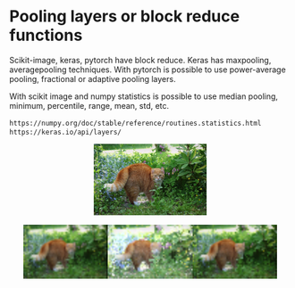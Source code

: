 
# Pooling layers or block reduce functions

Scikit-image, keras, pytorch have block reduce.
Keras has maxpooling, averagepooling techniques.
With pytorch is possible to use power-average pooling, fractional or adaptive pooling layers.

With scikit image and numpy statistics is possible to use median pooling, minimum, percentile, range, mean, std, etc. 
```
https://numpy.org/doc/stable/reference/routines.statistics.html
https://keras.io/api/layers/
```
<p align="center"> <img src="cat.jpg"  width = 40%  /> </p>
<p align="center"> <img src="avgpool10x.png"  width = 30%  /><img src="maxpool10x.png"  width = 30%  /><img src="medianpool10x.png"  width = 30%  />   </p>

